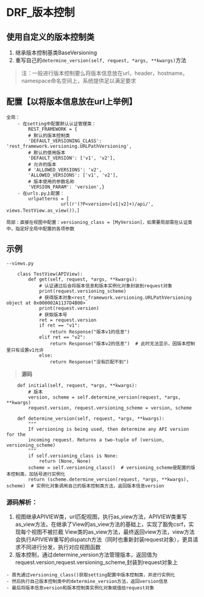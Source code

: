 # DRF_版本控制
## 使用自定义的版本控制类
1. 继承版本控制基类BaseVersioning
2. 重写自己的`determine_version(self, request, *args, **kwargs)`方法

>注：一般进行版本控制要么将版本信息放在url，header，hostname，namespace命名空间上，系统提供足以满足要求

## 配置【以将版本信息放在url上举例】
    全局：
        - 在setting中配置默认认证管理类：
            REST_FRAMEWORK = {
            # 默认的版本控制类
            'DEFAULT_VERSIONING_CLASS': 'rest_framework.versioning.URLPathVersioning',
            # 默认的使用版本
            'DEFAULT_VERSION': ['v1', 'v2'],
            # 允许的版本
            # 'ALLOWED_VERSIONS': 'v2',
            'ALLOWED_VERSIONS': ['v1', 'v2'],
            # 版本使用的参数名称
            'VERSION_PARAM': 'version',}
        - 在urls.py上配置：
            urlpatterns = [
                        url(r'(?P<version>[v1|v2]+)/api/', views.TestView.as_view())，]

    局部：直接在视图中配置：versioning_class = [MyVersion]，如果要局部需在认证类中，指定好全局中配置的各项参数

## 示例
```
--views.py

    class TestView(APIView):
        def get(self, request, *args, **kwargs):
            # 认证通过后会将版本信息和版本实例化对象封装到request对象
            print(request.versioning_scheme)
            # 获得版本对象<rest_framework.versioning.URLPathVersioning object at 0x000002A1137D4B00>
            print(request.version)
            # 获取版本号
            ret = request.version
            if ret == "v1":
                return Response("版本v1的信息")
            elif ret == "v2":
                return Response("版本v2的信息")  # 此时无法显示，因版本控制里只有设置v1允许
            else:
                return Response("没有匹配不到")
```
>**源码**

        def initial(self, request, *args, **kwargs):
            # 版本
            version, scheme = self.determine_version(request, *args, **kwargs)
            request.version, request.versioning_scheme = version, scheme

        def determine_version(self, request, *args, **kwargs):
            """
            If versioning is being used, then determine any API version for the
            incoming request. Returns a two-tuple of (version, versioning_scheme)
            """
            if self.versioning_class is None:
                return (None, None)
            scheme = self.versioning_class()  # versioning_scheme是配置的版本控制类，加括号进行实例化
            return (scheme.determine_version(request, *args, **kwargs), scheme)  # 实例化对象调用自己的版本控制类方法，返回版本信息version

### 源码解析：
1. 视图继承APIVIEW类，url匹配视图，执行as_view方法，APIVIEW类重写as_view方法，在继承了View的as_view方法的基础上，实现了豁免csrf，实现每个视图不被拦截
View类的as_view方法，最终返回view方法，view方法会执行APIVIEW重写的dispatch方法（同时也重新封装request对象），更具请求不同进行分发，执行对应视图函数
2. 版本控制，通过determine_version方法管理版本，返回值为request.version,request.versioning_scheme,封装到request对象上

>
    - 首先通过versioning_class()获取setting配置中版本控制类，并进行实例化
    - 然后执行自己版本控制类中的determine_version方法，返回version信息
    - 最后将版本信息version和版本控制类实例化对象赋值给request对象
